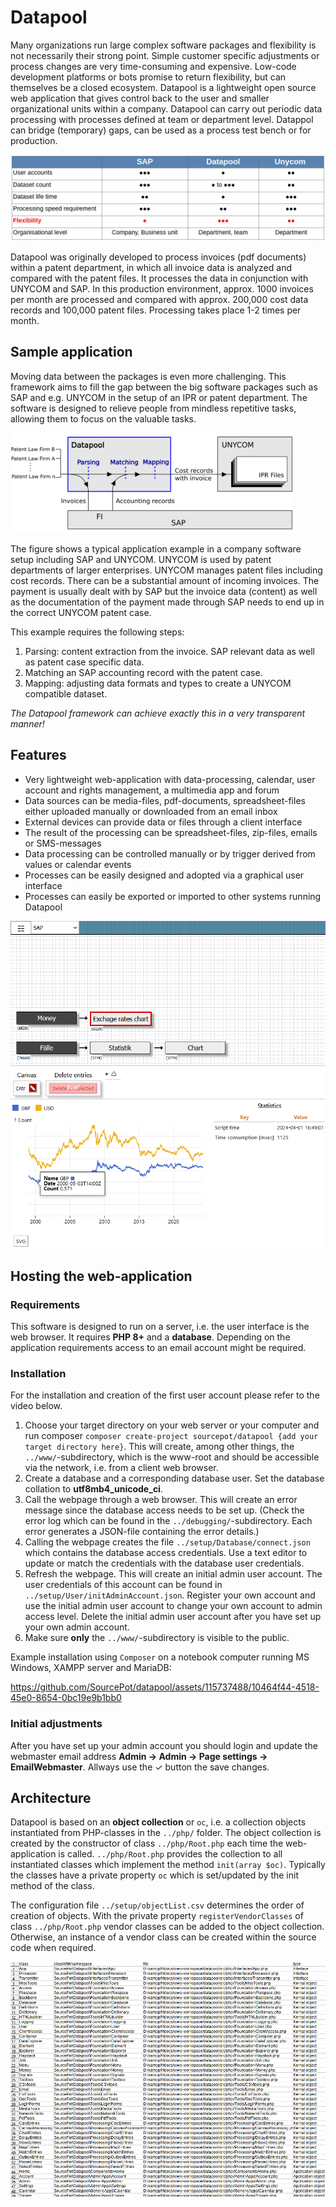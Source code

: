 # Datapool
Many organizations run large complex software packages and flexibility is not necessarily their strong point. Simple customer specific adjustments or process changes are very time-consuming and expensive. Low-code development platforms or bots promise to return flexibility, but can themselves be a closed ecosystem. Datapool is a lightweight open source web application that gives control back to the user and smaller organizational units within a company. Datapool can carry out periodic data processing with processes defined at team or department level. Datappol can bridge (temporary) gaps, can be used as a process test bench or for production. 

<img src="./assets/img/ComparisonWithSAP.png" alt="Example application"/>

Datapool was originally developed to process invoices (pdf documents) within a patent department, in which all invoice data is analyzed and compared with the patent files. It processes the data in conjunction with UNYCOM and SAP. In this production environment, approx. 1000 invoices per month are processed and compared with approx. 200,000 cost data records and 100,000 patent files. Processing takes place 1-2 times per month.  

## Sample application
Moving data between the packages is even more challenging.
This framework aims to fill the gap between the big software packages such as SAP and e.g. UNYCOM in the setup of an IPR or patent department. The software is designed to relieve people from mindless repetitive tasks, allowing them to focus on the valuable tasks.

<img src="./assets/img/ExampleApplication.png" alt="Example application" style="width:90%;"/>

The figure shows a typical application example in a company software setup including SAP and UNYCOM. UNYCOM is used by patent departments of larger enterprises. UNYCOM manages patent files including cost records. There can be a substantial amount of incoming invoices. The payment is usually dealt with by SAP but the invoice data (content) as well as the documentation of the payment made through SAP needs to end up in the correct UNYCOM patent case.

This example requires the following steps:
1. Parsing: content extraction from the invoice. SAP relevant data as well as patent case specific data.
2. Matching an SAP accounting record with the patent case.
3. Mapping: adjusting data formats and types to create a UNYCOM compatible dataset.

*The Datapool framework can achieve exactly this in a very transparent manner!*

## Features
- Very lightweight web-application with data-processing, calendar, user account and rights management, a multimedia app and forum
- Data sources can be media-files, pdf-documents, spreadsheet-files either uploaded manually or downloaded from an email inbox
- External devices can provide data or files through a client interface
- The result of the processing can be spreadsheet-files, zip-files, emails or SMS-messages
- Data processing can be controlled manually or by trigger derived from values or calendar events
- Processes can be easily designed and adopted via a graphical user interface
- Processes can easily be exported or imported to other systems running Datapool

<img src="./assets/img/chart_processor.png" alt="Graphical process designer" style=""/>

## Hosting the web-application

### Requirements
This software is designed to run on a server, i.e. the user interface is the web browser. It requires **PHP 8+** and a **database**. Depending on the application requirements access to an email account might be required.

### Installation 
For the installation and creation of the first user account please refer to the video below.
1. Choose your target directory on your web server or your computer and run composer `composer create-project sourcepot/datapool {add your target directory here}`. This will create, among other things, the `../www/`-subdirectory, which is the www-root and should be accessible via the network, i.e. from a client web browser.
2. Create a database and a corresponding database user. Set the database collation to **utf8mb4_unicode_ci**.
3. Call the webpage through a web browser. This will create an error message since the database access needs to be set up. (Check the error log which can be found in the `../debugging/`-subdirectory.  Each error generates a JSON-file containing the error details.) 
4. Calling the webpage creates the file `../setup/Database/connect.json` which contains the database access credentials. Use a text editor to update or match the credentials with the database user credentials. 
5. Refresh the webpage. This will create an initial admin user account. The user credentials of this account can be found in `../setup/User/initAdminAccount.json`. Register your own account and use the initial admin user account to change your own account to admin access level. Delete the initial admin user account after you have set up your own admin account.
6. Make sure **only** the `../www/`-subdirectory is visible to the public.

Example installation using `Composer` on a notebook computer running MS Windows, XAMPP server and MariaDB:

https://github.com/SourcePot/datapool/assets/115737488/10464f44-4518-45e0-8654-0bc19e9b1bb0

### Initial adjustments
After you have set up your admin account you should login and update the webmaster email address **Admin &rarr; Admin &rarr; Page settings &rarr; EmailWebmaster**. Allways use the &check; button the save changes.

## Architecture
Datapool is based on an **object collection** or `oc`, i.e. a collection objects instantiated from PHP-classes in the `../php/` folder. The object collection is created by the constructor of class `../php/Root.php` each time the web-application is called.
`../php/Root.php` provides the collection to all instantiated classes which implement the method `init(array $oc)`. Typically the classes have a private property `oc` which is set/updated by the init method of the class.

The configuration file `../setup/objectList.csv` determines the order of creation of objects. With the private property `registerVendorClasses` of class `../php/Root.php` vendor classes can be added to the object collection.
Otherwise, an instance of a vendor class can be created within the source code when required.

<img src="./assets/img/objectList.png" alt="Object list file"/>